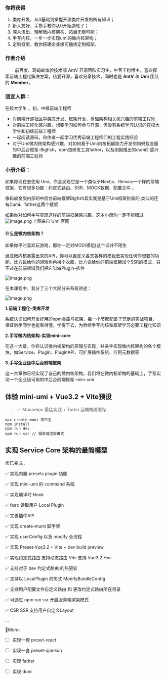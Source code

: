 ### 你将获得

1.  类库开发，从0基础到掌握开源类库开发的所有知识；
1.  新人友好，手摸手教你从0开始造轮子；
1.  深入浅出，理解微内核架构、拓展无限可能；
1.  手写内核，一步一步实现umi的微内核架构；
1.  定制框架，教你搭建企业级可插拔定制框架。

### 作者介绍
&nbsp;&nbsp;&nbsp;&nbsp;&nbsp;&nbsp;&nbsp;&nbsp;前百度、现蚂蚁体验技术部 AntV 开源团队实习生，牛客千粉博主，喜欢探索前端工程化解决方案，热爱开源，喜欢分享技术，同时也是 **AntV** 和 **Umi** 团队的 **Member**，
### 适宜人群：

在校大学生 ，初、中级前端工程师

-   对前端开源社区中类库开发、框架开发、基础架构相关感兴趣的前端工程师
-   对前端工程化感兴趣，想要学习如何参与开源，但没有系统学习认识的在校大学生和初级前端工程师
-   一起阅读源码，和作者一起学习优秀前端工程师们的工程实践经验
-   对于Umi微内核架构感兴趣，对如何基于Umi内核拓展能力开发例如蚂蚁金服的中后台框架-Bigfish，npm包研发工具father，以及刚刚推出的dumi2 感兴趣的前端工程师

### 小册介绍：

如果你现在去使用 Umi，你会发现它是一个类似于Nextjs、Remaix一个样的前端框架，它有很多功能：约定式路由、SSR、MOCK数据、配置文件...

像蚂蚁金服内部的中后台前端框架Bigfish其实就是基于Umi框架封装的,类似的还有Dumi、father这两个框架

如果你对如何手写实现这样的前端框架感兴趣，这本小册你一定不能错过 
![image.png](https://p6-juejin.byteimg.com/tos-cn-i-k3u1fbpfcp/bf354348729b498a98293151bbbffbb3~tplv-k3u1fbpfcp-watermark.image?)
上图来自 Umi 官网
#### 什么是微内核架构？

如果你平时喜欢玩游戏，那你一定对MOD(模组)这个词并不陌生

通过微内核暴露出来的API，你可以自定义各式各样的模组去实现任何你想要的功能，比方说给你的游戏角色换个衣服，比方说给你的前端框架加个SSR的模式，只不过在前端领域我们把它叫做Plugin-插件

![image.png](https://p1-juejin.byteimg.com/tos-cn-i-k3u1fbpfcp/6e2bed9af5bd41f891dac907b321e647~tplv-k3u1fbpfcp-watermark.image?)

在本课程中，我分了三个大部分来系统讲述：

![image.png](https://p9-juejin.byteimg.com/tos-cn-i-k3u1fbpfcp/69f86c1d874948e68da9d9c4f802539b~tplv-k3u1fbpfcp-watermark.image?)

**1.前端工程化-类库开发**

系统认识如何开发好用的npm类库与框架，每一小节都配备了充足的实战项目，保证新手同学也能看得懂，学得下去，为后续手写内核和框架学习必要工程化知识

**2.手写微内核架构-实现mini-core**

在这一大章，你将认识微内核架构的原理与实现，并亲手实现微内核架构的各个模块，如Service、Plugin、PluginAPI、可扩展插件系统、应用元数据等

**3.手写企业级中后台前端框架**

这一大章你已经实现了自己的微内核架构，我们将在微内核架构的基础上，手写实现一个企业级可用的中后台前端框架-mini-umi

## 体验 mini-umi + Vue3.2 + Vite预设
> ✅ Monorepo 最佳实践 + Turbo 远端构建缓存
```
npx create-mumi 项目名
npm install
npm run dev
npm run ssr // 服务端渲染模式
```
## 实现 Service Core 架构的最简模型
😚已完成：

✅ 实现内置 presets plugin 功能

✅  实现 mini-umi 的 command 系统

✅ 实现编译时 Hook

✅ feat: 读取用户 Local Plugin

✅ 完善插件API

✅ 实现 create-mumi 脚手架

✅ 实现 userConfig 以及 modify 全流程

✅ 实现 Preset-Vue3.2 + Vite + dev build preview

✅ 实现约定式路由 支持动态路由 Vite 支持 Vue3.2 Hmr

✅ 支持对于 dev 约定式路由 的热更新

✅ 支持以 LocalPlugin 的形式 ModifyBundleConfig

✅ 支持用户配置文件自定义路由 和 更改约定式路由所在目录

✅ 可通过 npm run ssr 开启服务端渲染模式

✅ CSR SSR 支持用户自定义Layout

...

🤔More:
- [ ] 实现一套 preset-react
- [ ] 实现一套 preset-qiankun
- [ ] 实现 father
- [ ] 实现 dumi

